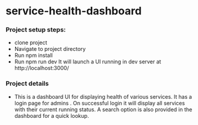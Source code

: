 # service-health-dashboard

### Project setup steps:
- clone project 
- Navigate to project directory 
- Run npm install
- Run npm run dev
  It will launch a UI running in dev server at http://localhost:3000/
  
### Project details
- This is a dashboard UI for displaying health of various services. It has a login page for admins . On successful login it will display all services
 with their current running status. A search option is also provided in the dashboard for a quick lookup.   
